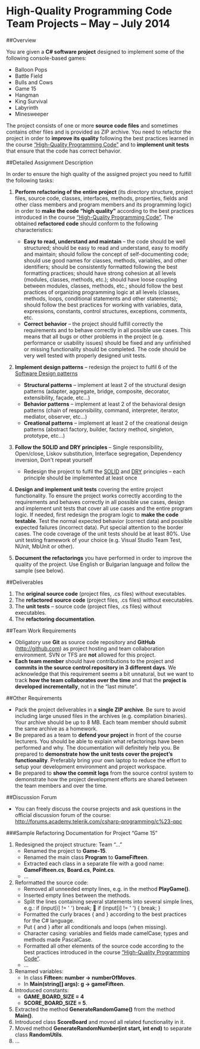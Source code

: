 # High-Quality Programming Code <br/>Team Projects – May – July 2014

##Overview

You are given a **C# software project** designed to implement some of the following console-based games:
* Balloon Pops
* Battle Field
* Bulls and Cows
* Game 15
* Hangman
* King Survival
* Labyrinth
* Minesweeper 

The project consists of one or more **source code files** and sometimes contains other files and is provided as ZIP archive. You need to refactor the project in order to **improve its quality** following the best practices learned in the course [“High-Quality Programming Code”](http://telerikacademy.com/Courses/Courses/Details/174) and to **implement unit tests** that ensure that the code has correct behavior.

##Detailed Assignment Description

In order to ensure the high quality of the assigned project you need to fulfill the following tasks: 

1. **Perform refactoring of the entire project** (its directory structure, project files, source code, classes, interfaces, methods, properties, fields and other class members and program members and its programming logic) in order to **make the code “high quality”** according to the best practices introduced in the course [“High-Quality Programming Code”](http://telerikacademy.com/Courses/Courses/Details/174). The obtained **refactored code** should conform to the following characteristics:
    * **Easy to read, understand and maintain** – the code should be well structured; should be easy to read and understand, easy to modify and maintain; should follow the concept of self-documenting code; should use good names for classes, methods, variables, and other identifiers; should be consistently formatted following the best formatting practices; should have strong cohesion at all levels (modules, classes, methods, etc.); should have loose coupling between modules, classes, methods, etc.; should follow the best practices of organizing programming logic at all levels (classes, methods, loops, conditional statements and other statements); should follow the best practices for working with variables, data, expressions, constants, control structures, exceptions, comments, etc.
    * **Correct behavior** – the project should fulfill correctly the requirements and to behave correctly in all possible use cases. This means that all bugs or other problems in the project (e.g. performance or usability issues) should be fixed and any unfinished or missing functionality should be completed. The code should be very well tested with properly designed unit tests.

2. **Implement design patterns** – redesign the project to fulfil 6 of the [Software Design patterns](http://en.wikipedia.org/wiki/Software_design_pattern)
    * **Structural patterns** – implement at least 2 of the structural design patterns (adapter, aggregate, bridge, composite, decorator, extensibility, façade, etc…)
    * **Behavior patterns** – implement at least 2 of the behavioral design patterns (chain of responsibility, command, interpreter, iterator, mediator, observer, etc…)
    * **Creational patterns** – implement at least 2 of the creational design patterns (abstract factory,
builder, factory method, singleton, prototype, etc…)
3. **Follow the SOLID and DRY principles** – Single responsibility, Open/close, Liskov substitution,
Interface segregation, Dependency inversion, Don't repeat yourself
    * Redesign the project to fulfil the [SOLID](http://en.wikipedia.org/wiki/Solid) and [DRY](http://en.wikipedia.org/wiki/Don't_repeat_yourself) principles – each principle should be implemented
at least once
4. **Design and implement unit tests** covering the entire project functionality. To ensure the project
works correctly according to the requirements and behaves correctly in all possible use cases, design
and implement unit tests that cover all use cases and the entire program logic. If needed, first
redesign the program logic to **make the code testable**. Test the normal expected behavior (correct
data) and possible expected failures (incorrect data). Put special attention to the border cases. The
code coverage of the unit tests should be at least 80%. Use unit testing framework of your choice
(e.g. Visual Studio Team Test, NUnit, MbUnit or other).
5. **Document the refactorings** you have performed in order to improve the quality of the project. Use
English or Bulgarian language and follow the sample (see below).

##Deliverables
1. The **original source code** (project files, .cs files) without executables.
2. The **refactored source code** (project files, .cs files) without executables.
3. The **unit tests** – source code (project files, .cs files) without executables.
4. The **refactoring documentation**.

##Team Work Requirements
* Obligatory use **Git** as source code repository and **GitHub** (http://github.com) as project hosting and
team collaboration environment. SVN or TFS are **not** allowed for this project.
* **Each team member** should have contributions to the project and **commits in the source control
repository in 3 different days**. We acknowledge that this requirement seems a bit unnatural, but
we want to track **how the team collaborates over the time** and that the **project is developed
incrementally**, not in the “last minute”.

##Other Requirements
* Pack the project deliverables in a **single ZIP archive**. Be sure to avoid including large unused files in
the archives (e.g. compilation binaries). Your archive should be up to 8 MB. Each team member
should submit the same archive as a homework.
* Be prepared as a team to **defend your project** in front of the course lecturers. You should be able
to explain what refactorings have been performed and why. The documentation will definitely help
you. Be prepared to **demonstrate how the unit tests cover the project’s functionality**. Preferably
bring your own laptop to reduce the effort to setup your development environment and project
workspace.
* Be prepared to **show the commit logs** from the source control system to demonstrate how the
project development efforts are shared between the team members and over the time.

##Discussion Forum
* You can freely discuss the course projects and ask questions in the official discussion forum of the course: http://forums.academy.telerik.com/csharp-programming/c%23-qpc

###Sample Refactoring Documentation for Project “Game 15”

1. Redesigned the project structure: Team “…”
   * Renamed the project to **Game-15**.
   * Renamed the main class **Program** to **GameFifteen**.
   * Extracted each class in a separate file with a good name: **GameFifteen.cs**, **Board.cs**, **Point.cs**.
   * …
2. Reformatted the source code:
   * Removed all unneeded empty lines, e.g. in the method **PlayGame()**.
   * Inserted empty lines between the methods.
   * Split the lines containing several statements into several simple lines, e.g.:
   if (input[i] != ' ') break;
   
   if (input[i] != ' ')
   {
   break;
   }
   * Formatted the curly braces { and } according to the best practices for the C# language.
   * Put { and } after all conditionals and loops (when missing).
   * Character casing: variables and fields made camelCase; types and methods made PascalCase.
   * Formatted all other elements of the source code according to the best practices introduced in the course [“High-Quality Programming Code”](http://telerikacademy.com/Courses/Courses/Details/174).
   * …
3. Renamed variables:
   * In class **Fifteen: number -> numberOfMoves**.
   * In **Main(string[] args): g -> gameFifteen**.
4. Introduced constants:
   * **GAME_BOARD_SIZE = 4**
   * **SCORE_BOARD_SIZE = 5**.
5. Extracted the method **GenerateRandomGame()** from the method **Main()**.
6. Introduced class **ScoreBoard** and moved all related functionality in it.
7. Moved method **GenerateRandomNumber(int start, int end)** to separate class **RandomUtils**.
8. …
